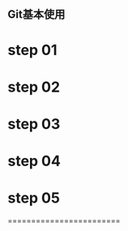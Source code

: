 Git基本使用
------------------------
# step 01
# step 02
# step 03
# step 04
# step 05
========================